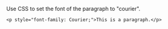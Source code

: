 Use CSS to set the font of the paragraph to "courier".

    <p style="font-family: Courier;">This is a paragraph.</p>
